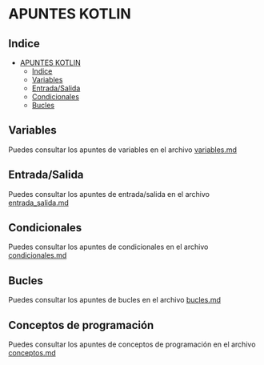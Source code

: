 # APUNTES KOTLIN

## Indice

- [APUNTES KOTLIN](#apuntes-kotlin)
  - [Indice](#indice)
  - [Variables](#variables)
  - [Entrada/Salida](#entradasalida)
  - [Condicionales](#condicionales)
  - [Bucles](#bucles)

## Variables

Puedes consultar los apuntes de variables en el archivo [variables.md](variables.md)

## Entrada/Salida

Puedes consultar los apuntes de entrada/salida en el archivo [entrada_salida.md](entrada_salida.md)

## Condicionales
Puedes consultar los apuntes de condicionales en el archivo [condicionales.md](condicionales.md)

## Bucles
Puedes consultar los apuntes de bucles en el archivo [bucles.md](bucles.md)

## Conceptos de programación

Puedes consultar los apuntes de conceptos de programación en el archivo [conceptos.md](conceptos.md)